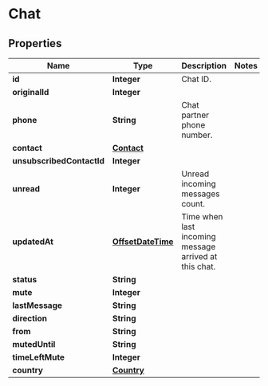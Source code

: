 
# Chat

## Properties
Name | Type | Description | Notes
------------ | ------------- | ------------- | -------------
**id** | **Integer** | Chat ID. | 
**originalId** | **Integer** |  | 
**phone** | **String** | Chat partner phone number. | 
**contact** | [**Contact**](Contact.md) |  | 
**unsubscribedContactId** | **Integer** |  | 
**unread** | **Integer** | Unread incoming messages count. | 
**updatedAt** | [**OffsetDateTime**](OffsetDateTime.md) | Time when last incoming message arrived at this chat. | 
**status** | **String** |  | 
**mute** | **Integer** |  | 
**lastMessage** | **String** |  | 
**direction** | **String** |  | 
**from** | **String** |  | 
**mutedUntil** | **String** |  | 
**timeLeftMute** | **Integer** |  | 
**country** | [**Country**](Country.md) |  | 



